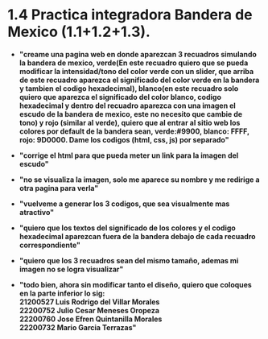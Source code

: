 #  1.4 Practica integradora Bandera de Mexico (1.1+1.2+1.3).

-   **"creame una pagina web en donde aparezcan 3 recuadros simulando la bandera de mexico, verde(En este recuadro quiero que se pueda modificar la intensidad/tono del color verde con un slider, que arriba de este recuadro aparezca el significado del color verde en la bandera y tambien el codigo hexadecimal), blanco(en este recuadro solo quiero que aparezca el significado del color blanco, codigo hexadecimal y dentro del recuadro aparezca con una imagen el escudo de la bandera de mexico, este no necesito que cambie de tono) y rojo (similar al verde), quiero que al entrar al sitio web los colores por default de la bandera sean, verde:#9900, blanco: FFFF, rojo: 9D0000. Dame los codigos (html, css, js) por separado"**
    
-   **"corrige el html para que pueda meter un link para la imagen del escudo"**
    
-   **"no se visualiza la imagen, solo me aparece su nombre y me redirige a otra pagina para verla"**
    
-   **"vuelveme a generar los 3 codigos, que sea visualmente mas atractivo"**
    
-   **"quiero que los textos del significado de los colores y el codigo hexadecimal aparezcan fuera de la bandera debajo de cada recuadro correspondiente"**
    
-   **"quiero que los 3 recuadros sean del mismo tamaño, ademas mi imagen no se logra visualizar"**
    
-   **"todo bien, ahora sin modificar tanto el diseño, quiero que coloques en la parte inferior lo sig:  
    21200527 Luis Rodrigo del Villar Morales  
    22200752 Julio Cesar Meneses Oropeza  
    22200760 Jose Efren Quintanilla Morales  
    22200732 Mario Garcia Terrazas"**

